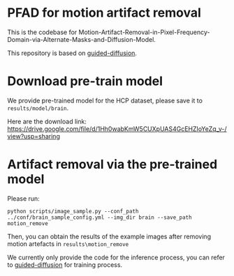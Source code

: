 # PFAD for motion artifact removal
This is the codebase for Motion-Artifact-Removal-in-Pixel-Frequency-Domain-via-Alternate-Masks-and-Diffusion-Model. 

This repository is based on [guided-diffusion](https://github.com/openai/guided-diffusion).
# Download pre-train model
We provide pre-trained model for the HCP dataset, please save it to ```results/model/brain```. 

Here are the download link: 
https://drive.google.com/file/d/1Hh0wabKmW5CUXpUAS4GcEHZIoYeZq_v-/view?usp=sharing

# Artifact removal via the pre-trained model
Please run:
```
python scripts/image_sample.py --conf_path ../conf/brain_sample_config.yml --img_dir brain --save_path motion_remove
```
Then, you can obtain the results of the example images after removing motion artefacts in ```results\motion_remove```

We currently only provide the code for the inference process, you can refer to [guided-diffusion](https://github.com/openai/guided-diffusion) for training process.
